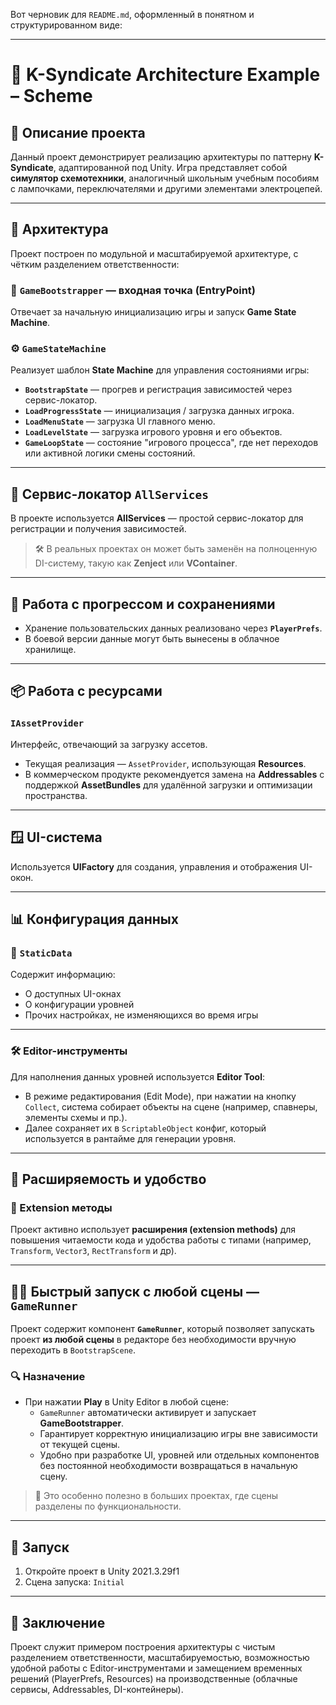 Вот черновик для `README.md`, оформленный в понятном и структурированном виде:

---

# 🔌 K-Syndicate Architecture Example – Scheme

## 📖 Описание проекта

Данный проект демонстрирует реализацию архитектуры по паттерну **K-Syndicate**, адаптированной под Unity. Игра представляет собой **симулятор схемотехники**, аналогичный школьным учебным пособиям с лампочками, переключателями и другими элементами электроцепей.

---

## 🧠 Архитектура

Проект построен по модульной и масштабируемой архитектуре, с чётким разделением ответственности:

### 🚪 `GameBootstrapper` — входная точка (EntryPoint)
Отвечает за начальную инициализацию игры и запуск **Game State Machine**.

### ⚙️ `GameStateMachine`
Реализует шаблон **State Machine** для управления состояниями игры:

- **`BootstrapState`** — прогрев и регистрация зависимостей через сервис-локатор.
- **`LoadProgressState`** — инициализация / загрузка данных игрока.
- **`LoadMenuState`** — загрузка UI главного меню.
- **`LoadLevelState`** — загрузка игрового уровня и его объектов.
- **`GameLoopState`** — состояние "игрового процесса", где нет переходов или активной логики смены состояний.

---

## 🧰 Сервис-локатор `AllServices`

В проекте используется **AllServices** — простой сервис-локатор для регистрации и получения зависимостей.  
> 🛠 В реальных проектах он может быть заменён на полноценную DI-систему, такую как **Zenject** или **VContainer**.

---

## 💾 Работа с прогрессом и сохранениями

- Хранение пользовательских данных реализовано через **`PlayerPrefs`**.
- В боевой версии данные могут быть вынесены в облачное хранилище.

---

## 📦 Работа с ресурсами

### `IAssetProvider`
Интерфейс, отвечающий за загрузку ассетов.

- Текущая реализация — `AssetProvider`, использующая **Resources**.
- В коммерческом продукте рекомендуется замена на **Addressables** с поддержкой **AssetBundles** для удалённой загрузки и оптимизации пространства.

---

## 🪟 UI-система

Используется **UIFactory** для создания, управления и отображения UI-окон.

---

## 📊 Конфигурация данных

### 📁 `StaticData`

Содержит информацию:
- О доступных UI-окнах
- О конфигурации уровней
- Прочих настройках, не изменяющихся во время игры

---

### 🛠 Editor-инструменты

Для наполнения данных уровней используется **Editor Tool**:

- В режиме редактирования (Edit Mode), при нажатии на кнопку `Collect`, система собирает объекты на сцене (например, спавнеры, элементы схемы и пр.).
- Далее сохраняет их в `ScriptableObject` конфиг, который используется в рантайме для генерации уровня.

---

## 🧩 Расширяемость и удобство

### 📌 Extension методы
Проект активно использует **расширения (extension methods)** для повышения читаемости кода и удобства работы с типами (например, `Transform`, `Vector3`, `RectTransform` и др).

---

## 🏃‍♂️ Быстрый запуск с любой сцены — `GameRunner`

Проект содержит компонент **`GameRunner`**, который позволяет запускать проект **из любой сцены** в редакторе без необходимости вручную переходить в `BootstrapScene`.

### 🔍 Назначение

- При нажатии **Play** в Unity Editor в любой сцене:
  - `GameRunner` автоматически активирует и запускает **GameBootstrapper**.
  - Гарантирует корректную инициализацию игры вне зависимости от текущей сцены.
  - Удобно при разработке UI, уровней или отдельных компонентов без постоянной необходимости возвращаться в начальную сцену.

> 🎯 Это особенно полезно в больших проектах, где сцены разделены по функциональности.

---

## 🏁 Запуск

1. Откройте проект в Unity 2021.3.29f1
2. Сцена запуска: `Initial`

---

## 📌 Заключение

Проект служит примером построения архитектуры с чистым разделением ответственности, масштабируемостью, возможностью удобной работы с Editor-инструментами и замещением временных решений (PlayerPrefs, Resources) на производственные (облачные сервисы, Addressables, DI-контейнеры).
